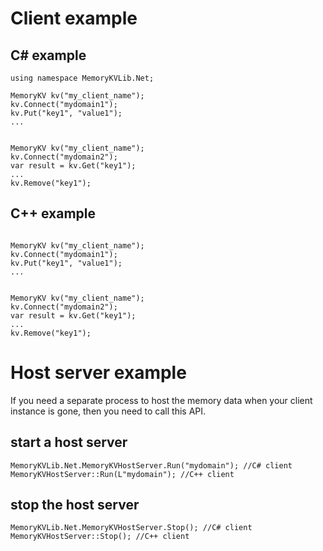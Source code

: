 # Client example
## C# example
```
using namespace MemoryKVLib.Net;

MemoryKV kv("my_client_name");
kv.Connect("mydomain1");
kv.Put("key1", "value1");
...


MemoryKV kv("my_client_name");
kv.Connect("mydomain2");
var result = kv.Get("key1");
...
kv.Remove("key1");

```

## C++ example
```

MemoryKV kv("my_client_name");
kv.Connect("mydomain1");
kv.Put("key1", "value1");
...


MemoryKV kv("my_client_name");
kv.Connect("mydomain2");
var result = kv.Get("key1");
...
kv.Remove("key1");
```

# Host server example
If you need a separate process to host the memory data when your client instance is gone, then you need to call this API.

## start a host server
    MemoryKVLib.Net.MemoryKVHostServer.Run("mydomain"); //C# client
    MemoryKVHostServer::Run(L"mydomain"); //C++ client

## stop the host server
    MemoryKVLib.Net.MemoryKVHostServer.Stop(); //C# client
    MemoryKVHostServer::Stop(); //C++ client

